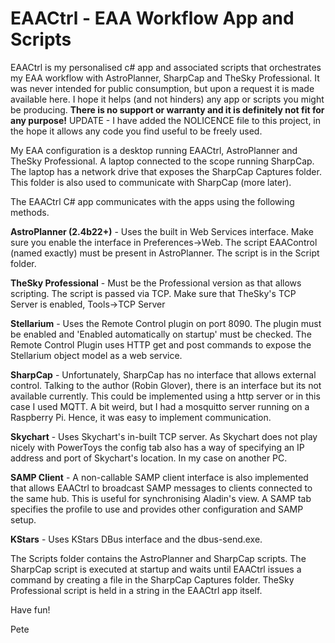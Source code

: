 # EAACtrl - EAA Workflow App and Scripts
EAACtrl is my personalised c# app and associated scripts that orchestrates my EAA workflow with AstroPlanner, SharpCap and TheSky Professional. It was never intended for public consumption, but upon a request it is made available here. I hope it helps (and not hinders) any app or scripts you might be producing. <b>There is no support or warranty and it is definitely not fit for any purpose!</b> UPDATE - I have added the NOLICENCE file to this project, in the hope it allows any code you find useful to be freely used.

My EAA configuration is a desktop running EAACtrl, AstroPlanner and TheSky Professional. A laptop connected to the scope running SharpCap. The laptop has a network drive that exposes the SharpCap Captures folder. This folder is also used to communicate with SharpCap (more later).

The EAACtrl C# app communicates with the apps using the following methods.

<b>AstroPlanner (2.4b22+)</b> - Uses the built in Web Services interface. Make sure you enable the interface in Preferences->Web. The script EAAControl (named exactly) must be present in AstroPlanner. The script is in the Script folder.

<b>TheSky Professional</b> - Must be the Professional version as that allows scripting. The script is passed via TCP. Make sure that TheSky's TCP Server is enabled, Tools->TCP Server

<b>Stellarium</b> - Uses the Remote Control plugin on port 8090. The plugin must be enabled and 'Enabled automatically on startup' must be checked. The Remote Control Plugin uses HTTP get and post commands to expose the  Stellarium object model as a web service.

<b>SharpCap</b> - Unfortunately, SharpCap has no interface that allows external control. Talking to the author (Robin Glover), there is an interface but its not available currently. This could be implemented using a http server or in this case I used MQTT. A bit weird, but I had a mosquitto server running on a Raspberry Pi. Hence, it was easy to implement communication.

<p><b>Skychart</b> - Uses Skychart's in-built TCP server. As Skychart does not play nicely with PowerToys the config tab also has a way of specifying an IP address and port of Skychart's location. In my case on another PC.</p>
<p><b>SAMP Client</b> - A non-callable SAMP client interface is also implemented that allows EAACtrl to broadcast SAMP messages to clients connected to the same hub. This is useful for synchronising Aladin's view. A SAMP tab specifies the profile to use and provides other configuration and SAMP setup.</p>
<p><b>KStars</b> - Uses KStars DBus interface and the dbus-send.exe.</p>

The Scripts folder contains the AstroPlanner and SharpCap scripts. The SharpCap script is executed at startup and waits until EAACtrl issues a command by creating a file in the SharpCap Captures folder. TheSky Professional script is held in a string in the EAACtrl app itself.

Have fun!

Pete

